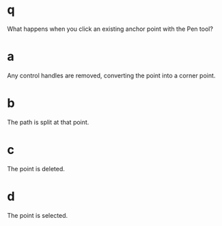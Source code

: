 # q
What happens when you click an existing anchor point with the Pen tool?
# a
Any control handles are removed, converting the point into a corner point.
# b
The path is split at that point.
# c
The point is deleted.
# d
The point is selected.